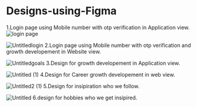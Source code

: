 # Designs-using-Figma
1.Login page using Mobile number with otp verification in Application view.
![login page](https://github.com/Nainar-96/Designs-using-Figma/assets/142799371/57efc7f3-819c-4623-a57e-d9988b8013f6)

![Untitledlogin](https://github.com/Nainar-96/Designs-using-Figma/assets/142799371/684b16fa-b887-4800-af27-4704df501915)
2.Login page using Mobile number with otp verification and growth developement in Website view.

![Untitledgoals](https://github.com/Nainar-96/Designs-using-Figma/assets/142799371/422aa7d4-efd9-428d-80b5-0399edb7d000)
3.Design for growth developement in Application view.

![Untitled (1)](https://github.com/Nainar-96/Designs-using-Figma/assets/142799371/55135274-6d81-4d37-9280-f94bc36a173d)
4.Design for Career growth developement in web view.

![Untitled2 (1)](https://github.com/Nainar-96/Designs-using-Figma/assets/142799371/9261b836-7fa9-4efd-8010-c2838f18c178)
5.Design for insipiration who we follow.

![Untitled](https://github.com/Nainar-96/Designs-using-Figma/assets/142799371/573d5883-0d28-4acd-9f1b-44cfbe100a65)
6.design for hobbies who we get insipired.
